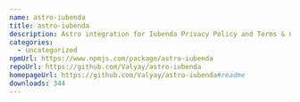 ```yaml
---
name: astro-iubenda
title: astro-iubenda
description: Astro integration for Iubenda Privacy Policy and Terms & Conditions
categories:
  - uncategorized
npmUrl: https://www.npmjs.com/package/astro-iubenda
repoUrl: https://github.com/Valyay/astro-iubenda
homepageUrl: https://github.com/Valyay/astro-iubenda#readme
downloads: 344
---
```

